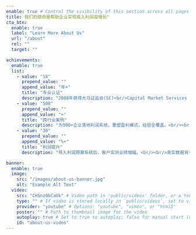 ```yaml
---
enable: true # Control the visibility of this section across all pages where it is used
title: 我们的使命是帮助企业实现收入利润双增长"
cta_btn:
  enable: true
  label: "Learn More About Us"
  url: "/about"
  rel: ""
  target: ""

achievements:
  enable: true
  list:
    - value: "18"
      prepend_value: ""
      append_value: "年+"
      title: "专业认证"
      description: "2008年获得大马证监会(SC)<br/>Capital Market Services License<br/><br/>合法提供财务规划服务，18年迭代的方法论。"
    - value: "500"
      prepend_value: ""
      append_value: "+"
      title: "跨行业案例"
      description: "为500+企业落地利润系统，重塑盈利模式，经验全覆盖。<br/><br/>您面临的挑战，我们早有成熟解决方案。"
    - value: "30"
      prepend_value: ""
      append_value: "%+"
      title: "利润提升"
      description: "导入利润预算系统后，客户实测业绩增幅。<br/><br/>真实数据背书，效果经得起验证。"

banner:
  enable: true
  image:
    src: "/images/about-us-banner.jpg"
    alt: "Example Alt Text"
  video:
    src: "CHSnz0bCaUk" # Video path in 'public/videos' folder, or a YouTube/Vimeo video ID
    type: "" # If video is stored locally in `public/videos`, set to video file type (e.g., "video/mp4")
    provider: "youtube" # Options: "youtube", "vimeo", or "html5"
    poster: "" # Path to thumbnail image for the video
    autoplay: true # Set to true to autoplay; false for manual start (default: false)
    id: "about-us-video"
---
```


